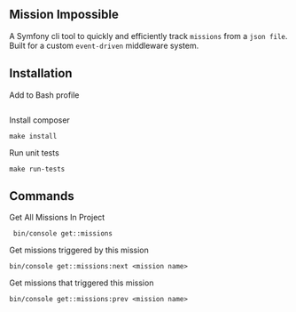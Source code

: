 
## Mission Impossible

A Symfony cli tool to quickly and efficiently track `missions` from a `json file`. Built for a custom `event-driven` middleware system.

## Installation

Add to Bash profile
```
```
Install composer
```
make install
```

Run unit tests
```
make run-tests
```

## Commands

Get All Missions In Project
```
 bin/console get::missions
```
Get missions triggered by this mission
```
bin/console get::missions:next <mission name>
```
Get missions that triggered this mission
```
bin/console get::missions:prev <mission name>
```